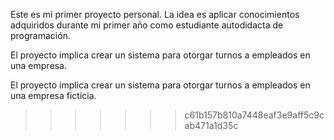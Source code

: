  Este es mi primer proyecto personal. La idea es aplicar conocimientos adquiridos durante mi primer año
 como estudiante autodidacta de programación.


 El proyecto implica crear un sistema para otorgar turnos a empleados en una empresa.


 El proyecto implica crear un sistema para otorgar turnos a empleados en una empresa ficticia.
>>>>>>> c61b157b810a7448eaf3e9aff5c9cab471a1d35c
 
